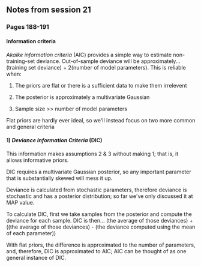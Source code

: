 ## Notes from session 21
### Pages 188-191


#### Information criteria

*Akaike information criteria* (AIC) provides a simple way to estimate non-training-set deviance. Out-of-sample deviance will be approximately... (training set deviance) + 2(number of model parameters). This is reliable when:

1. The priors are flat or there is a sufficient data to make them irrelevent

2. The posterior is approximately a multivariate Gaussian

3. Sample size >> number of model parameters

Flat priors are hardly ever ideal, so we'll instead focus on two more common and general criteria

#### 1) *Deviance Information Criteria* (DIC)

This information makes assumptions 2 & 3 without making 1; that is, it allows informative priors.

DIC requires a multivariate Gaussian posterior, so any important parameter that is substantially skewed will mess it up.

Deviance is calculated from stochastic parameters, therefore deviance is stochastic and has a posterior distribution; so far we've only discussed it at MAP value.

To calculate DIC, first we take samples from the posterior and compute the deviance for each sample. DIC is then... (the average of those deviances) + ((the average of those deviances) - (the deviance computed using the mean of each parameter))

With flat priors, the difference is approximated to the number of parameters, and, therefore, DIC is approximated to AIC; AIC can be thought of as one general instance of DIC.